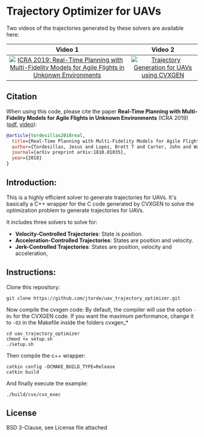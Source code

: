 # Trajectory Optimizer for UAVs #

Two videos of the trajectories generated by these solvers are available here:

Video 1                    |  Video 2
:-------------------------:|:-------------------------:
[![ICRA 2019: Real-Time Planning with Multi-Fidelity Models for Agile Flights in Unkonwn Environments](https://img.youtube.com/vi/E4V2_B8x-UI/0.jpg)](https://www.youtube.com/watch?v=E4V2_B8x-UI "ICRA 2019: Real-Time Planning with Multi-Fidelity Models for Agile Flights in Unkonwn Environments")  |  [![Trajectory Generation for UAVs using CVXGEN](https://img.youtube.com/vi/VX9n68GTqRQ/0.jpg)](https://www.youtube.com/watch?v=VX9n68GTqRQ "Trajectory Generation for UAVs using CVXGEN")

## Citation

When using this code, please cite the paper **Real-Time Planning with Multi-Fidelity Models for Agile Flights in Unknown Environments** (ICRA 2019) ([pdf](https://arxiv.org/abs/1810.01035), [video](https://www.youtube.com/watch?v=E4V2_B8x-UI)):

```bibtex
@article{tordesillas2018real,
  title={Real-Time Planning with Multi-Fidelity Models for Agile Flights in Unknown Environments},
  author={Tordesillas, Jesus and Lopez, Brett T and Carter, John and Ware, John and How, Jonathan P},
  journal={arXiv preprint arXiv:1810.01035},
  year={2018}
}
```


## Introduction:

This is a highly efficient solver to generate trajectories for UAVs. It's basically a C++ wrapper for the C code generated by CVXGEN to solve the optimization problem to generate trajectories for UAVs. 

It includes three solvers to solve for:

* **Velocity-Controlled Trajectories**: State is position.
* **Acceleration-Controlled Trajectories**: States are position and velocity.
* **Jerk-Controlled Trajectories**: States are position, velocity and acceleration,


## Instructions:
Clone this repository:
```
git clone https://github.com/jtorde/uav_trajectory_optimizer.git
```
Now compile the cvxgen code: By default, the compiler will use the option `-Os` for the CVXGEN code. If you want the maximum performance, change it to `-O3` in the Makefile inside the folders cvxgen_*
```
cd uav_trajectory_optimizer
chmod +x setup.sh 
./setup.sh
```
Then compile the c++ wrapper:

```
catkin config -DCMAKE_BUILD_TYPE=Release
catkin build
```

And finally execute the example:
```
./build/cvx/cvx_exec
```

## License
BSD 3-Clause, see License file attached


